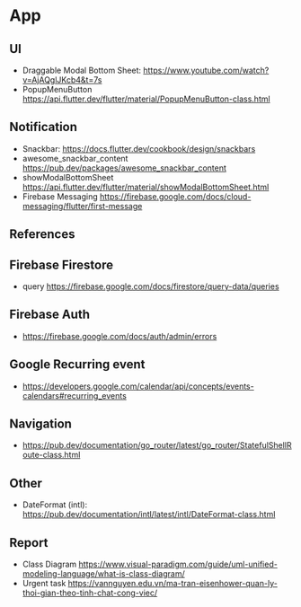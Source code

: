 # App

## UI

- Draggable Modal Bottom Sheet: <https://www.youtube.com/watch?v=AjAQglJKcb4&t=7s>
- PopupMenuButton <https://api.flutter.dev/flutter/material/PopupMenuButton-class.html>
<!-- - ReorderableListView <https://api.flutter.dev/flutter/material/ReorderableListView-class.html> -->

## Notification

- Snackbar: <https://docs.flutter.dev/cookbook/design/snackbars>
- awesome_snackbar_content <https://pub.dev/packages/awesome_snackbar_content>
- showModalBottomSheet <https://api.flutter.dev/flutter/material/showModalBottomSheet.html>
- Firebase Messaging <https://firebase.google.com/docs/cloud-messaging/flutter/first-message>

## References

## Firebase Firestore

- query <https://firebase.google.com/docs/firestore/query-data/queries>

## Firebase Auth

- <https://firebase.google.com/docs/auth/admin/errors>

## Google Recurring event

- <https://developers.google.com/calendar/api/concepts/events-calendars#recurring_events>

## Navigation

- <https://pub.dev/documentation/go_router/latest/go_router/StatefulShellRoute-class.html>

## Other

- DateFormat (intl): <https://pub.dev/documentation/intl/latest/intl/DateFormat-class.html>

## Report

- Class Diagram <https://www.visual-paradigm.com/guide/uml-unified-modeling-language/what-is-class-diagram/>
- Urgent task <https://vannguyen.edu.vn/ma-tran-eisenhower-quan-ly-thoi-gian-theo-tinh-chat-cong-viec/>
